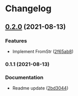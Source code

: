 # Changelog

## [0.2.0](https://www.github.com/jmagnusson/google-taxonomy/compare/v0.1.1...v0.2.0) (2021-08-13)


### Features

* Implement FromStr ([2f65ab8](https://www.github.com/jmagnusson/google-taxonomy/commit/2f65ab8fc4f296d1746cd412388a8a00cbd6ce23))

### 0.1.1 (2021-08-13)


### Documentation

* Readme update ([2bd3044](https://www.github.com/jmagnusson/google-taxonomy/commit/2bd3044f4bbfb1495ad1fe73f551328fc8d2fb95))

